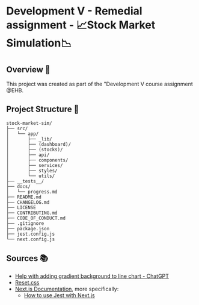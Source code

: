 # Development V - Remedial assignment - 📈Stock Market Simulation📉

## Overview 📜

This project was created as part of the "Development V course assignment @EHB.

## Project Structure 📂

```plaintext
stock-market-sim/
├── src/
│   └── app/
│       ├── _lib/
│       ├── (dashboard)/
│       ├── (stocks)/
│       ├── api/
│       ├── components/
│       ├── services/
│       ├── styles/
│       └── utils/
├── __tests__/
├── docs/
│   └── progress.md
├── README.md
├── CHANGELOG.md
├── LICENSE
├── CONTRIBUTING.md
├── CODE_OF_CONDUCT.md
├── .gitignore
├── package.json
├── jest.config.js
└── next.config.js
```

## Sources 📚

- [Help with adding gradient background to line chart - ChatGPT](https://chatgpt.com/share/6893cec2-9e0c-8008-a9e5-8a778157a7d1)
- [Reset.css](https://piccalil.li/blog/a-more-modern-css-reset/?trk=article-ssr-frontend-pulse_x-social-details_comments-action_comment-text)
- [Next.js Documentation](https://nextjs.org/docs), more specifically:
  - [How to use Jest with Next.js](https://nextjs.org/docs/app/guides/testing/jest#creating-your-first-test)
